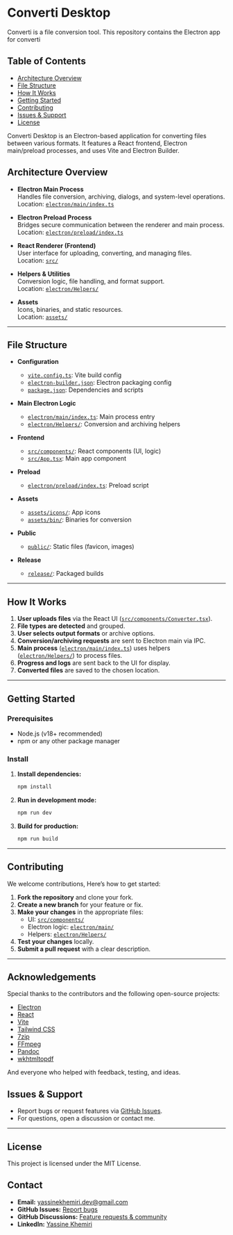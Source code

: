 # Converti Desktop
Converti is a file conversion tool. This repository contains the Electron app for converti

## Table of Contents

- [Architecture Overview](#architecture-overview)
- [File Structure](#file-structure)
- [How It Works](#how-it-works)
- [Getting Started](#getting-started)
- [Contributing](#contributing)
- [Issues & Support](#issues--support)
- [License](#license)

Converti Desktop is an Electron-based application for converting files between various formats. It features a React frontend, Electron main/preload processes, and uses Vite and Electron Builder.


## Architecture Overview

- **Electron Main Process**  
  Handles file conversion, archiving, dialogs, and system-level operations.  
  Location: [`electron/main/index.ts`](electron/main/index.ts)

- **Electron Preload Process**  
  Bridges secure communication between the renderer and main process.  
  Location: [`electron/preload/index.ts`](electron/preload/index.ts)

- **React Renderer (Frontend)**  
  User interface for uploading, converting, and managing files.  
  Location: [`src/`](src/)

- **Helpers & Utilities**  
  Conversion logic, file handling, and format support.  
  Location: [`electron/Helpers/`](electron/Helpers/)

- **Assets**  
  Icons, binaries, and static resources.  
  Location: [`assets/`](assets/)

---

## File Structure

- **Configuration**
  - [`vite.config.ts`](vite.config.ts): Vite build config
  - [`electron-builder.json`](electron-builder.json): Electron packaging config
  - [`package.json`](package.json): Dependencies and scripts

- **Main Electron Logic**
  - [`electron/main/index.ts`](electron/main/index.ts): Main process entry
  - [`electron/Helpers/`](electron/Helpers/): Conversion and archiving helpers

- **Frontend**
  - [`src/components/`](src/components/): React components (UI, logic)
  - [`src/App.tsx`](src/App.tsx): Main app component

- **Preload**
  - [`electron/preload/index.ts`](electron/preload/index.ts): Preload script

- **Assets**
  - [`assets/icons/`](assets/icons/): App icons
  - [`assets/bin/`](assets/bin/): Binaries for conversion

- **Public**
  - [`public/`](public/): Static files (favicon, images)

- **Release**
  - [`release/`](release/): Packaged builds

---

## How It Works

1. **User uploads files** via the React UI ([`src/components/Converter.tsx`](src/components/Converter.tsx)).
2. **File types are detected** and grouped.
3. **User selects output formats** or archive options.
4. **Conversion/archiving requests** are sent to Electron main via IPC.
5. **Main process** ([`electron/main/index.ts`](electron/main/index.ts)) uses helpers ([`electron/Helpers/`](electron/Helpers/)) to process files.
6. **Progress and logs** are sent back to the UI for display.
7. **Converted files** are saved to the chosen location.

---

## Getting Started

### Prerequisites

- Node.js (v18+ recommended)
- npm or any other package manager

### Install

1. **Install dependencies:**
   ```sh
   npm install
   ```

2. **Run in development mode:**
   ```sh
   npm run dev
   ```

3. **Build for production:**
   ```sh
   npm run build
   ```


---

## Contributing

We welcome contributions, Here’s how to get started:

1. **Fork the repository** and clone your fork.
2. **Create a new branch** for your feature or fix.
3. **Make your changes** in the appropriate files:
   - UI: [`src/components/`](src/components/)
   - Electron logic: [`electron/main/`](electron/main/)
   - Helpers: [`electron/Helpers/`](electron/Helpers/)
4. **Test your changes** locally.
5. **Submit a pull request** with a clear description.

---

## Acknowledgements

Special thanks to the contributors and the following open-source projects:

- [Electron](https://www.electronjs.org/)
- [React](https://react.dev/)
- [Vite](https://vitejs.dev/)
- [Tailwind CSS](https://tailwindcss.com/)
- [7zip](https://www.7-zip.org/)
- [FFmpeg](https://ffmpeg.org/)
- [Pandoc](https://pandoc.org/)
- [wkhtmltopdf](https://wkhtmltopdf.org/)

And everyone who helped with feedback, testing, and ideas.


## Issues & Support

- Report bugs or request features via [GitHub Issues](https://github.com/YassineKh2/Converti/issues).
- For questions, open a discussion or contact me.

---

## License

This project is licensed under the MIT License.

## Contact

- **Email:** yassinekhemiri.dev@gmail.com
- **GitHub Issues:** [Report bugs](https://github.com/YassineKh2/converti/issues)
- **GitHub Discussions:** [Feature requests & community](https://github.com/YassineKh2/converti/discussions)
- **LinkedIn:** [Yassine Khemiri](https://www.linkedin.com/in/yassine-khemiri-a4ba44222/)

